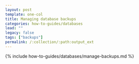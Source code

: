 ```yaml
---
layout: post
template: one-col
title: Managing database backups
categories: how-to-guides/databases
lead: ""
legacy: false
tags: ["backups"]
permalink: /:collection/:path:output_ext
---
```

{% include how-to-guides/databases/manage-backups.md %}